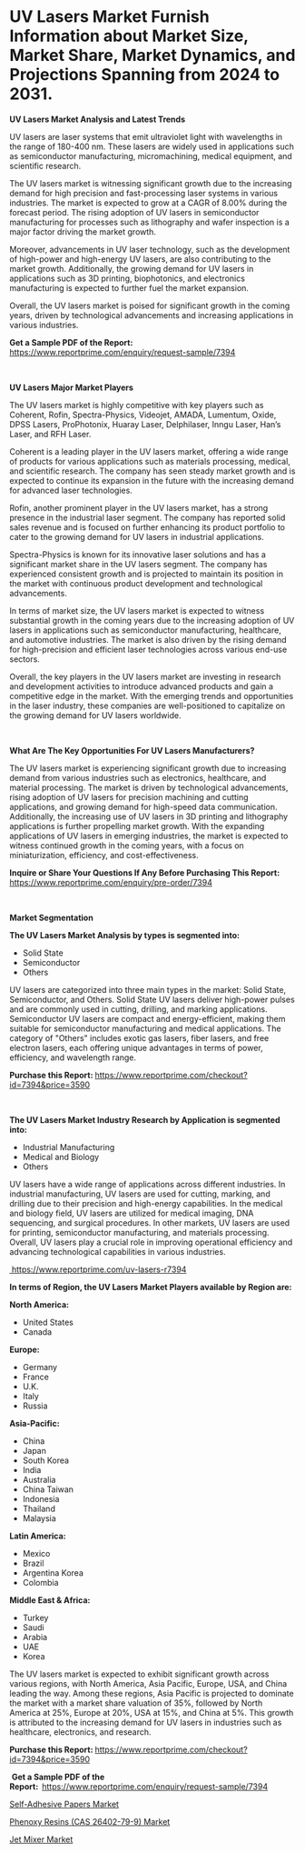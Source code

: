 <p><h1>UV Lasers Market Furnish Information about Market Size, Market Share, Market Dynamics, and Projections Spanning from 2024 to 2031.</h1></p><p><strong>UV Lasers Market Analysis and Latest Trends</strong></p>
<p><p>UV lasers are laser systems that emit ultraviolet light with wavelengths in the range of 180-400 nm. These lasers are widely used in applications such as semiconductor manufacturing, micromachining, medical equipment, and scientific research.</p><p>The UV lasers market is witnessing significant growth due to the increasing demand for high precision and fast-processing laser systems in various industries. The market is expected to grow at a CAGR of 8.00% during the forecast period. The rising adoption of UV lasers in semiconductor manufacturing for processes such as lithography and wafer inspection is a major factor driving the market growth.</p><p>Moreover, advancements in UV laser technology, such as the development of high-power and high-energy UV lasers, are also contributing to the market growth. Additionally, the growing demand for UV lasers in applications such as 3D printing, biophotonics, and electronics manufacturing is expected to further fuel the market expansion.</p><p>Overall, the UV lasers market is poised for significant growth in the coming years, driven by technological advancements and increasing applications in various industries.</p></p>
<p><strong>Get a Sample PDF of the Report:&nbsp;</strong> <a href="https://www.reportprime.com/enquiry/request-sample/7394">https://www.reportprime.com/enquiry/request-sample/7394</a></p>
<p>&nbsp;</p>
<p><strong>UV Lasers Major Market Players</strong></p>
<p><p>The UV lasers market is highly competitive with key players such as Coherent, Rofin, Spectra-Physics, Videojet, AMADA, Lumentum, Oxide, DPSS Lasers, ProPhotonix, Huaray Laser, Delphilaser, Inngu Laser, Han’s Laser, and RFH Laser.</p><p>Coherent is a leading player in the UV lasers market, offering a wide range of products for various applications such as materials processing, medical, and scientific research. The company has seen steady market growth and is expected to continue its expansion in the future with the increasing demand for advanced laser technologies.</p><p>Rofin, another prominent player in the UV lasers market, has a strong presence in the industrial laser segment. The company has reported solid sales revenue and is focused on further enhancing its product portfolio to cater to the growing demand for UV lasers in industrial applications.</p><p>Spectra-Physics is known for its innovative laser solutions and has a significant market share in the UV lasers segment. The company has experienced consistent growth and is projected to maintain its position in the market with continuous product development and technological advancements.</p><p>In terms of market size, the UV lasers market is expected to witness substantial growth in the coming years due to the increasing adoption of UV lasers in applications such as semiconductor manufacturing, healthcare, and automotive industries. The market is also driven by the rising demand for high-precision and efficient laser technologies across various end-use sectors.</p><p>Overall, the key players in the UV lasers market are investing in research and development activities to introduce advanced products and gain a competitive edge in the market. With the emerging trends and opportunities in the laser industry, these companies are well-positioned to capitalize on the growing demand for UV lasers worldwide.</p></p>
<p>&nbsp;</p>
<p><strong>What Are The Key Opportunities For UV Lasers Manufacturers?</strong></p>
<p><p>The UV lasers market is experiencing significant growth due to increasing demand from various industries such as electronics, healthcare, and material processing. The market is driven by technological advancements, rising adoption of UV lasers for precision machining and cutting applications, and growing demand for high-speed data communication. Additionally, the increasing use of UV lasers in 3D printing and lithography applications is further propelling market growth. With the expanding applications of UV lasers in emerging industries, the market is expected to witness continued growth in the coming years, with a focus on miniaturization, efficiency, and cost-effectiveness.</p></p>
<p><strong>Inquire or Share Your Questions If Any Before Purchasing This Report:</strong> <a href="https://www.reportprime.com/enquiry/pre-order/7394">https://www.reportprime.com/enquiry/pre-order/7394</a></p>
<p>&nbsp;</p>
<p><strong>Market Segmentation</strong></p>
<p><strong>The UV Lasers Market Analysis by types is segmented into:</strong></p>
<p><ul><li>Solid State</li><li>Semiconductor</li><li>Others</li></ul></p>
<p><p>UV lasers are categorized into three main types in the market: Solid State, Semiconductor, and Others. Solid State UV lasers deliver high-power pulses and are commonly used in cutting, drilling, and marking applications. Semiconductor UV lasers are compact and energy-efficient, making them suitable for semiconductor manufacturing and medical applications. The category of "Others" includes exotic gas lasers, fiber lasers, and free electron lasers, each offering unique advantages in terms of power, efficiency, and wavelength range.</p></p>
<p><strong>Purchase this Report:&nbsp;</strong><a href="https://www.reportprime.com/checkout?id=7394&price=3590">https://www.reportprime.com/checkout?id=7394&price=3590</a></p>
<p>&nbsp;</p>
<p><strong>The UV Lasers Market Industry Research by Application is segmented into:</strong></p>
<p><ul><li>Industrial Manufacturing</li><li>Medical and Biology</li><li>Others</li></ul></p>
<p><p>UV lasers have a wide range of applications across different industries. In industrial manufacturing, UV lasers are used for cutting, marking, and drilling due to their precision and high-energy capabilities. In the medical and biology field, UV lasers are utilized for medical imaging, DNA sequencing, and surgical procedures. In other markets, UV lasers are used for printing, semiconductor manufacturing, and materials processing. Overall, UV lasers play a crucial role in improving operational efficiency and advancing technological capabilities in various industries.</p></p>
<p><a href="https://www.reportprime.com/uv-lasers-r7394">&nbsp;https://www.reportprime.com/uv-lasers-r7394</a></p>
<p><strong>In terms of Region, the UV Lasers Market Players available by Region are:</strong></p>
<p>
    <p> <strong> North America: </strong>
        <ul>
            <li>United States</li>
            <li>Canada</li>
        </ul>
        </p> 
    <p> <strong> Europe: </strong>
        <ul>
            <li>Germany</li>
            <li>France</li>
            <li>U.K.</li>
            <li>Italy</li>
            <li>Russia</li>
        </ul>
        </p> 
    <p> <strong> Asia-Pacific: </strong>
        <ul>
            <li>China</li>
            <li>Japan</li>
            <li>South Korea</li>
            <li>India</li>
            <li>Australia</li>
            <li>China Taiwan</li>
            <li>Indonesia</li>
            <li>Thailand</li>
            <li>Malaysia</li>
        </ul>
        </p> 
    <p> <strong> Latin America: </strong>
        <ul>
            <li>Mexico</li>
            <li>Brazil</li>
            <li>Argentina Korea</li>
            <li>Colombia</li>
        </ul>
        </p> 
    <p> <strong> Middle East & Africa: </strong>
        <ul>
            <li>Turkey</li>
            <li>Saudi</li>
            <li>Arabia</li>
            <li>UAE</li>
            <li>Korea</li>
        </ul>
    </p>
    </p>
<p><p>The UV lasers market is expected to exhibit significant growth across various regions, with North America, Asia Pacific, Europe, USA, and China leading the way. Among these regions, Asia Pacific is projected to dominate the market with a market share valuation of 35%, followed by North America at 25%, Europe at 20%, USA at 15%, and China at 5%. This growth is attributed to the increasing demand for UV lasers in industries such as healthcare, electronics, and research.</p></p>
<p><strong>Purchase this Report: </strong><a href="https://www.reportprime.com/checkout?id=7394&price=3590">https://www.reportprime.com/checkout?id=7394&price=3590</a></p>
<p>&nbsp;<strong>Get a Sample PDF of the Report:&nbsp;&nbsp;</strong><a href="https://www.reportprime.com/enquiry/request-sample/7394">https://www.reportprime.com/enquiry/request-sample/7394</a></p>
<p><strong></strong></p>
<p><p><a href="https://www.linkedin.com/pulse/self-adhesive-papers-market-size-growth-outlook-from-2024-oqnhc?trackingId=tmF0%2FdfARIIpZR%2BcNDmVkA%3D%3D">Self-Adhesive Papers Market</a></p><p><a href="https://www.linkedin.com/pulse/phenoxy-resins-cas-26402-79-9-market-insights-players-forecast-kak0e?trackingId=lAlTTQb7sVojY%2FgkvnFHmw%3D%3D">Phenoxy Resins (CAS 26402-79-9) Market</a></p><p><a href="https://github.com/RickHolmes3/Market-Research-Report-List-4/blob/main/jet-mixer-market.md">Jet Mixer Market</a></p></p>